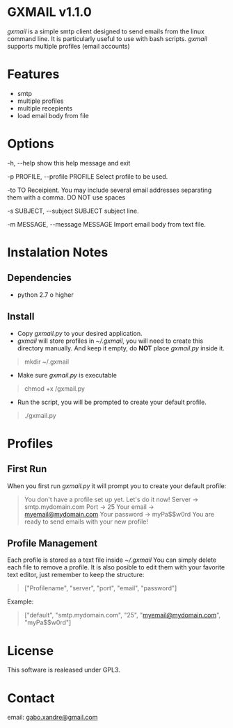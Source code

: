 # GXMAIL v1.1.0  

*gxmail* is a simple smtp client designed to send emails from the linux command line.
It is particularly useful to use with bash scripts. 
*gxmail* supports multiple profiles (email accounts)

# Features
* smtp
* multiple profiles
* multiple recepients
* load email body from file

# Options
  -h, --help            show this help message and exit
  
  -p PROFILE, --profile PROFILE
                        Select profile to be used.
                        
  -to TO                Receipient. You may include several email addresses
                        separating them with a comma. DO NOT use spaces
                        
  -s SUBJECT, --subject SUBJECT
                        subject line.
                        
  -m MESSAGE, --message MESSAGE
                        Import email body from text file.
                        

# Instalation Notes
## Dependencies
* python 2.7 o higher

## Install

* Copy *gxmail.py* to your desired application.
* *gxmail* will store profiles in *~/.gxmail*, you will need to create this directory manually. And keep it empty, do **NOT** place *gxmail.py* inside it.
> mkdir ~/.gxmail
* Make sure *gxmail.py* is executable
> chmod +x <path>/gxmail.py
* Run the script, you will be prompted to create your default profile.
> ./gxmail.py

# Profiles

## First Run
When you first run *gxmail.py* it will prompt you to create your default profile:

> You don't have a profile set up yet. Let's do it now!
> Server -> smtp.mydomain.com
> Port -> 25
> Your email -> myemail@mydomain.com
> Your password -> myPa$$w0rd
> You are ready to send emails with your new profile!

## Profile Management
Each profile is stored as a text file inside *~/.gxmail*
You can simply delete each file to remove a profile.
It is also posible to edit them with your favorite text editor, just remember to keep the structure:

> ["Profilename", "server", "port", "email", "password"]

Example:

> ["default", "smtp.mydomain.com", "25", "myemail@mydomain.com", "myPa$$w0rd"]

# License

This software is realeased under GPL3.

# Contact

email: gabo.xandre@gmail.com
